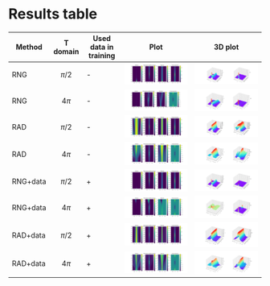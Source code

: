 # Results table

| Method | T domain | Used data in training | Plot | 3D plot |
| --- | --- | --- | --- | --- |
| RNG | $$ \pi / 2 $$ | - | ![RNG](assets/RNG.png) | ![RNG-3d](assets/RNG-3d.png) |
| RNG | $$ 4 \pi $$ | - | ![RNG](assets/RNG_tx4.png) | ![RNG-3d](assets/RNG-3d_tx4.png) |
| RAD | $$ \pi / 2 $$ | - | ![RAD](assets/RAD.png) | ![RAD-3d](assets/RAD-3d.png) |
| RAD | $$ 4 \pi $$ | - | ![RAD](assets/RAD_tx4.png) | ![RAD-3d](assets/RAD-3d_tx4.png) |
| RNG+data | $$ \pi / 2 $$ | + | ![RNG+data](assets/RNG+data.png) | ![RNG+data-3d](assets/RNG+data-3d.png) |
| RNG+data | $$ 4 \pi $$ | + | ![RNG+data](assets/RNG+data_tx4.png) | ![RNG+data-3d](assets/RNG+data-3d_tx4.png) |
| RAD+data | $$ \pi / 2 $$ | + | ![RAD+data](assets/RAD+data.png) | ![RAD+data-3d](assets/RAD+data-3d.png) |
| RAD+data | $$ 4 \pi $$ | + | ![RAD+data](assets/RAD+data_tx4.png) | ![RAD+data-3d](assets/RAD+data-3d_tx4.png) |
